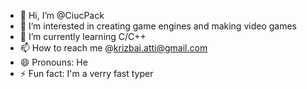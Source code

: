 - 👋 Hi, I’m @CiucPack
- 👀 I’m interested in creating game engines and making video games
- 🌱 I’m currently learning C/C++
- 📫 How to reach me @krizbai.atti@gmail.com
- 😄 Pronouns: He
- ⚡ Fun fact: I'm a verry fast typer

<!---
CiucPack/CiucPack is a ✨ special ✨ repository because its `README.md` (this file) appears on your GitHub profile.
You can click the Preview link to take a look at your changes.
--->
